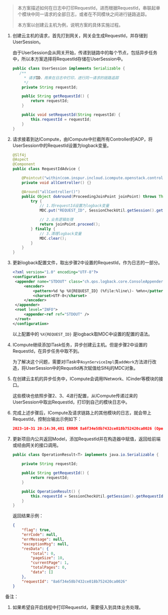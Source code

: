 > 本方案描述如何在日志中打印RequestId，进而根据RequestId，串联起单个模块中同一请求的全部日志，或者在不同模块之间进行链路追踪。
>
> 本方案以创建云主机为例，说明方案的具体实施过程。

1. 创建云主机的请求，首先打到网关，网关会生成RequestId，并存储到UserSession。

   由于UserSession会从网关开始，传递到链路中的每个节点，包括异步任务中，所以本方案选择将RequestId存储在UserSession中。

   ```java
   public class UserSession implements Serializable {
      /**
        * 请求ID，用来在日志中打印，进行同一请求的链路追踪
        */
       private String requestId;
   
       public String getRequestId() {
           return requestId;
       }
   
       public void setRequestId(String requestId) {
           this.requestId = requestId;
       }
   }
   ```

2. 请求接着到达ICompute，由ICompute中拦截所有Controller的AOP，将UserSession中的RequestId设置为logback变量。

   ```java
   @Slf4j
   @Aspect
   @Component
   public class RequestIdAdvice {
   
       @Pointcut("within(com.inspur.incloud.icompute.openstack.controller..*)")
       private void allController() {}
   
       @Around("allController()")
       public Object doAround(ProceedingJoinPoint joinPoint) throws Throwable {
           try {
               // 1.将requestId设置为logback变量
               MDC.put("REQUEST_ID", SessionCheckUtil.getSession().getRequestId());
   
               // 2.业务逻辑处理
               return joinPoint.proceed();
           } finally {
               // 3.清理logback变量
               MDC.clear();
           }
       }
   }
   ```

3. 更新logback配置文件，取出步骤2中设置的RequestId，作为日志的一部分。

   ```xml
   <?xml version="1.0" encoding="UTF-8"?>
   <configuration>  
   	<appender name="STDOUT"	class="ch.qos.logback.core.ConsoleAppender">
   		<encoder>
   			<pattern>%d %p %X{REQUEST_ID} (%file:%line\)- %m%n</pattern>
   			<charset>UTF-8</charset>
   		</encoder>
   	</appender>
   	<root level="INFO">
   		<appender-ref ref="STDOUT" />
   	</root>
   </configuration>
   ```

   以上配置中的 `%X{REQUEST_ID}` 是logback取MDC中设置的配置的语法。

4. ICompute继续添加ITask任务，异步创建云主机。但是步骤2中设置的RequestId，在异步任务中取不到。

   为了解决这个问题，需要对ITask中`AsynServiceImpl`类`addWork`方法进行改造，将UserSession中的RequstId再次赋值给Slf4j的MDC对象。

5. 在创建云主机的异步任务中，ICompute会调用INetwork、ICinder等模块的接口。

   这些模块也依照步骤2、3、4进行配置，从ICompute传递过来的UserSession中取出RequestId，打印到自己的模块日志中。

6. 完成上述步骤后，ICompute及请求链路上的其他模块的日志，就会带上RequestId，控制台输出示例如下：

   ```json
   2023-10-31 20:14:30,481 ERROR 8a6f34e58b7432ce018b752420ca0026 (OpenstackVmCreateServiceImpl.java:363)- vm name :zhvm02 existed
   ```

7. 更新项目内公共返回Model，添加RequestId并在构造器中赋值，返回给前端或经由网关的接口调用。

   ```java
   public class OperationResult<T> implements java.io.Serializable {
       
       private String requestId;
   
       public String getRequestId() {
           return requestId;
       }
   
       public OperationResult() {
           this.requestId = SessionCheckUtil.getSession().getRequestId();
       }
   }
   ```

   返回结果示例：

   ```json
   {
       "flag": true,
       "errCode": null,
       "errMessage": null,
       "exceptionMsg": null,
       "resData": {
           "total": 0,
           "pageSize": 10,
           "currentPage": 1,
           "totalPages": 0,
           "data": []
       },
       "requestId": "8a6f34e58b7432ce018b752420ca0026"
   }
   ```

   



备注：

1. 如果希望自开启线程中打印RequestId，需要侵入到具体业务处理。